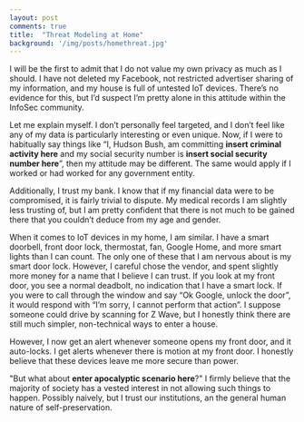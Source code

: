 ```yaml
---
layout: post
comments: true
title:  "Threat Modeling at Home"
background: '/img/posts/homethreat.jpg'
---
```


<p>I will be the first to admit that I do not value my own privacy as much as I should. I have not deleted my Facebook, not restricted advertiser sharing of my information, and my house is full of untested IoT devices. There’s no evidence for this, but I’d suspect I’m pretty alone in this attitude within the InfoSec community.</p>

<p>Let me explain myself. I don’t personally feel targeted, and I don’t feel like any of my data is particularly interesting or even unique. Now, if I were to habitually say things like “I, Hudson Bush, am committing  <b>insert criminal activity here</b> and my social security number is <b>insert social security number here</b>”, then my attitude may be different. The same would apply if I worked or had worked for any government entity.</p>

<p>Additionally, I trust my bank. I know that if my financial data were to be compromised, it is fairly trivial to dispute. My medical records I am slightly less trusting of, but I am pretty confident that there is not much to be gained there that you couldn’t deduce from my age and gender.</p>

<p>When it comes to IoT devices in my home, I am similar. I have a smart doorbell, front door lock, thermostat, fan, Google Home, and more smart lights than I can count. The only one of these that I am nervous about is my smart door lock. However, I careful chose the vendor, and spent slightly more money for a name that I believe I can trust. If you look at my front door, you see a normal deadbolt, no indication that I have a smart lock. If you were to call through the window and say “Ok Google, unlock the door”, it would respond with “I’m sorry, I cannot perform that action”. I suppose someone could drive by scanning for Z Wave, but I honestly think there are still much simpler, non-technical ways to enter a house.</p>

<p>However, I now get an alert whenever someone opens my front door, and it auto-locks. I get alerts whenever there is motion at my front door. I honestly believe that these devices leave me more secure than power.</p>

<p>"But what about <b>enter apocalyptic scenario here</b>?" I firmly believe that the majority of society has a vested interest in not allowing such things to happen. Possibly naively, but I trust our institutions, an the general human nature of self-preservation.</p>

